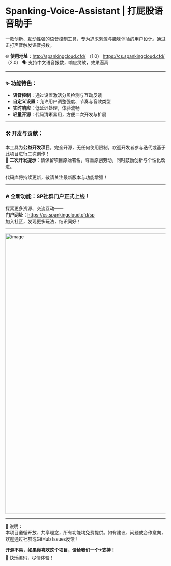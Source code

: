 # Spanking-Voice-Assistant | 打屁股语音助手

一款创新、互动性强的语音控制工具，专为追求刺激与趣味体验的用户设计。通过击打声音触发语音报数。

🌐 **使用地址**：http://spankingcloud.cfd/  （1.0） https://cs.spankingcloud.cfd/    （2.0）
🗣️ 支持中文语音报数，响应灵敏，效果逼真  

---

### ✨ 功能特色：
- **语音控制**：通过设置激活分贝检测与互动反馈  
- **自定义设置**：允许用户调整强度、节奏与音效类型  
- **实时响应**：低延迟处理，体验流畅  
- **轻量开源**：代码清晰易用，方便二次开发与扩展  

---

### 🛠️ 开发与贡献：
本工具为**公益开发项目**，完全开源，无任何使用限制。欢迎开发者参与迭代或基于此项目进行二次创作！  
🚀 **二次开发提示**：请保留项目原始署名，尊重原创劳动，同时鼓励创新与个性化改进。

代码库将持续更新，敬请关注最新版本与功能增强！

---

### 🔥 全新功能：SP社群门户正式上线！  
探索更多资源、交流互动——  
**门户网址**：https://cs.spankingcloud.cfd/sp  
加入社区，发现更多玩法，结识同好！

---

<img width="1235" height="880" alt="image" src="https://github.com/user-attachments/assets/7a45cb36-bc56-42be-b34a-02e85531dc1a" />


---

📌 说明：  
本项目遵循开放、共享理念，所有功能均免费提供。如有建议、问题或合作意向，欢迎通过社群或GitHub Issues反馈！

**开源不易，如果你喜欢这个项目，请给我们一个⭐️支持！**  
🚀 快乐编码，尽情体验！
